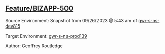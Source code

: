 ## [Feature/BIZAPP-500](https://app.salto.io/orgs/3ab0fb5b-95a7-497b-836a-2583702766e1/envs/48b432fb-25eb-49b4-aa02-715c6e000d36/deployments/f34384ee-ce84-46fa-9136-5aab9cfd81df)

Source Environment: Snapshot from 09/26/2023 @ 5:43 am of [gwr-s-ns-dev815](https://app.salto.io/orgs/3ab0fb5b-95a7-497b-836a-2583702766e1/envs/f3b38076-6b87-4cf7-85aa-5ec14b8eb3a1)

Target Environment: [gwr-s-ns-prod139](https://app.salto.io/orgs/3ab0fb5b-95a7-497b-836a-2583702766e1/envs/48b432fb-25eb-49b4-aa02-715c6e000d36) 

Author: Geoffrey Routledge